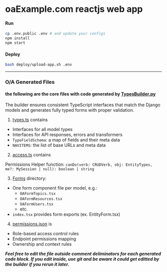 # oaExample.com reactjs web app

#### Run

```sh
cp .env.public .env # and update your configs
npm install
npm start
```

#### Deploy

```sh
bash deploy/upload-app.sh .env
```

----
### O/A Generated Files 
#### the following are the core files with code generated by [TypesBuilder.py](src/typescript/TypesBuilder.py)

The builder ensures consistent TypeScript interfaces that match the Django models and generates fully typed forms with proper validation.

1. [types.ts](stack/reactjs/src/object-actions/types/types.ts) contains 
- Interfaces for all model types
- Interfaces for API responses, errors and transformers
- `TypeFieldSchema`: a map of fields and their meta data 
- `NAVITEMS`: the list of base URLs and meta data

2. [access.ts](stack/reactjs/src/object-actions/types/access.ts) contains

Permissions Helper function: `canDo(verb: CRUDVerb, obj: EntityTypes, me?: MySession | null): boolean | string`

3. [Forms](stack/reactjs/src/object-actions/forming/forms) directory: 
- One form component file per model, e.g.:
  - `OAFormTopics.tsx`
  - `OAFormResources.tsx`
  - `OAFormUsers.tsx`
  - etc. 
- `index.tsx` provides form exports (ex. EntityForm.tsx)

4. [permissions.json](stack/reactjs/src/object-actions/types/permissions.json) is
- Role-based access control rules
- Endpoint permissions mapping
- Ownership and context rules


***__Feel free to edit the file outside comment deliminators for each generated code block. If you edit inside, use git and be aware it could get editted by the builder if you rerun it later.__*** 
